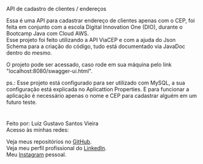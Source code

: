 API de cadastro de clientes / endereços

Essa é uma API para cadastrar endereço de clientes apenas com o CEP, foi feita em conjunto com a escola Digital Innovation One (DIO), durante o Bootcamp Java com Cloud AWS.  
Esse projeto foi feito utilizando a API ViaCEP e com a ajuda do Json Schema para a criação do código, tudo está documentado via JavaDoc dentro do mesmo.  

O projeto pode ser acessado, caso rode em sua máquina pelo link "localhost:8080/swagger-ui.html".

ps.: Esse projeto está configurado para ser utilizado com MySQL, a sua configuração está explicada no Aplicattion Properties. E para funcionar a aplicação é necessário apenas o nome e CEP para cadastrar alguém em um futuro teste.

#

 Feito por: Luiz Gustavo Santos Vieira  
 Acesso às minhas redes:

 Veja meus repositórios no [GitHub](https://github.com/LuizVieira11).  
 Veja meu perfil profissional do [LinkedIn](https://www.linkedin.com/in/luiz-gustavo-santos-vieira-b78031260/).  
 Meu [Instagram](https://www.instagram.com/luizsv11/) pessoal.

